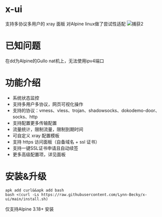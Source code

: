 # x-ui

支持多协议多用户的 xray 面板
对Alpine linux做了尝试性适配
![捕获2](https://github.com/Lynn-Becky/Alpine-x-ui/assets/60915579/b823282b-d88d-4588-a2b4-89148bee0856)

# 已知问题
在dd为Alpine的Gullo nat机上，无法使用ipv4端口
# 功能介绍

- 系统状态监控
- 支持多用户多协议，网页可视化操作
- 支持的协议：vmess、vless、trojan、shadowsocks、dokodemo-door、socks、http
- 支持配置更多传输配置
- 流量统计，限制流量，限制到期时间
- 可自定义 xray 配置模板
- 支持 https 访问面板（自备域名 + ssl 证书）
- 支持一键SSL证书申请且自动续签
- 更多高级配置项，详见面板

# 安装&升级

```
apk add curl&&apk add bash
bash <(curl -Ls https://raw.githubusercontent.com/Lynn-Becky/x-ui/main/install.sh)
```
仅支持Alpine 3.18+ 安装
